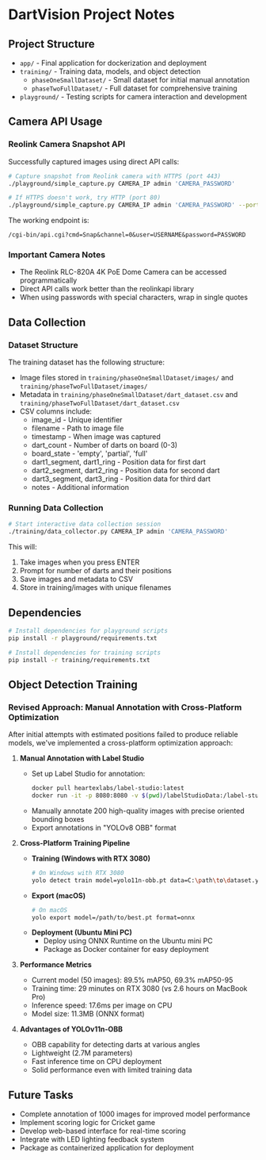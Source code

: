 # DartVision Project Notes

## Project Structure
- `app/` - Final application for dockerization and deployment
- `training/` - Training data, models, and object detection
    - `phaseOneSmallDataset/` - Small dataset for initial manual annotation
    - `phaseTwoFullDataset/` - Full dataset for comprehensive training
- `playground/` - Testing scripts for camera interaction and development

## Camera API Usage

### Reolink Camera Snapshot API
Successfully captured images using direct API calls:

```bash
# Capture snapshot from Reolink camera with HTTPS (port 443)
./playground/simple_capture.py CAMERA_IP admin 'CAMERA_PASSWORD'

# If HTTPS doesn't work, try HTTP (port 80)
./playground/simple_capture.py CAMERA_IP admin 'CAMERA_PASSWORD' --port 80 --http
```

The working endpoint is:
```
/cgi-bin/api.cgi?cmd=Snap&channel=0&user=USERNAME&password=PASSWORD
```

### Important Camera Notes
- The Reolink RLC-820A 4K PoE Dome Camera can be accessed programmatically
- Direct API calls work better than the reolinkapi library
- When using passwords with special characters, wrap in single quotes

## Data Collection

### Dataset Structure
The training dataset has the following structure:
- Image files stored in `training/phaseOneSmallDataset/images/` and `training/phaseTwoFullDataset/images/`
- Metadata in `training/phaseOneSmallDataset/dart_dataset.csv` and `training/phaseTwoFullDataset/dart_dataset.csv`
- CSV columns include:
    - image_id - Unique identifier
    - filename - Path to image file
    - timestamp - When image was captured
    - dart_count - Number of darts on board (0-3)
    - board_state - 'empty', 'partial', 'full'
    - dart1_segment, dart1_ring - Position data for first dart
    - dart2_segment, dart2_ring - Position data for second dart
    - dart3_segment, dart3_ring - Position data for third dart
    - notes - Additional information

### Running Data Collection

```bash
# Start interactive data collection session
./training/data_collector.py CAMERA_IP admin 'CAMERA_PASSWORD'
```

This will:
1. Take images when you press ENTER
2. Prompt for number of darts and their positions
3. Save images and metadata to CSV
4. Store in training/images with unique filenames

## Dependencies
```bash
# Install dependencies for playground scripts
pip install -r playground/requirements.txt

# Install dependencies for training scripts
pip install -r training/requirements.txt
```

## Object Detection Training

### Revised Approach: Manual Annotation with Cross-Platform Optimization

After initial attempts with estimated positions failed to produce reliable models, we've implemented a cross-platform optimization approach:

1. **Manual Annotation with Label Studio**
    - Set up Label Studio for annotation:
      ```bash
      docker pull heartexlabs/label-studio:latest
      docker run -it -p 8080:8080 -v $(pwd)/labelStudioData:/label-studio/data heartexlabs/label-studio:latest
      ```
    - Manually annotate 200 high-quality images with precise oriented bounding boxes
    - Export annotations in "YOLOv8 OBB" format

2. **Cross-Platform Training Pipeline**
    - **Training (Windows with RTX 3080)**
      ```bash
      # On Windows with RTX 3080
      yolo detect train model=yolo11n-obb.pt data=C:\path\to\dataset.yaml epochs=50 imgsz=2160 batch=8
      ```
    - **Export (macOS)**
      ```bash
      # On macOS
      yolo export model=/path/to/best.pt format=onnx
      ```
    - **Deployment (Ubuntu Mini PC)**
        - Deploy using ONNX Runtime on the Ubuntu mini PC
        - Package as Docker container for easy deployment

3. **Performance Metrics**
    - Current model (50 images): 89.5% mAP50, 69.3% mAP50-95
    - Training time: 29 minutes on RTX 3080 (vs 2.6 hours on MacBook Pro)
    - Inference speed: 17.6ms per image on CPU
    - Model size: 11.3MB (ONNX format)

4. **Advantages of YOLOv11n-OBB**
    - OBB capability for detecting darts at various angles
    - Lightweight (2.7M parameters)
    - Fast inference time on CPU deployment
    - Solid performance even with limited training data

## Future Tasks
- Complete annotation of 1000 images for improved model performance
- Implement scoring logic for Cricket game
- Develop web-based interface for real-time scoring
- Integrate with LED lighting feedback system
- Package as containerized application for deployment
